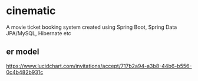 # cinematic
A movie ticket booking system created using Spring Boot, Spring Data JPA/MySQL, Hibernate etc

## er model
https://www.lucidchart.com/invitations/accept/717b2a94-a3b8-44b6-b556-0c4b482b931c
